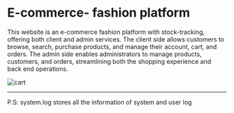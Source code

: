 # E-commerce- fashion platform
This website is an e-commerce fashion platform with stock-tracking, offering both client and admin services. The client side allows customers to browse, search, purchase products, and manage their account, cart, and orders. The admin side enables administrators to manage products, customers, and orders, streamlining both the shopping experience and back end operations.

![cart](https://github.com/user-attachments/assets/2bb01aba-81c4-4435-8193-63861cde91a1)

----------------
P.S: system.log stores all the information of system and user log
